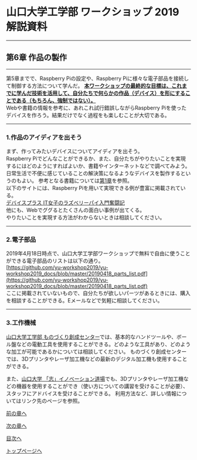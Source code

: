 
# 山口大学工学部 ワークショップ 2019  解説資料


---

## 第6章 作品の製作

---

第5章までで、Raspberry Piの設定や、Raspberry Piに様々な電子部品を接続して制御する方法について学んだ。 
<b><u>本ワークショップの最終的な目標は、これまでに学んだ技術を活用して、自分たちで何らかの作品（デバイス）を形にすることである（もちろん、強制ではない）。</b></u>  
Webや書籍の情報を参考に、あれこれ試行錯誤しながらRaspberry Piを使ったデバイスを作ろう。結果だけでなく過程をも楽しむことが大切である。

---

### 1.作品のアイディアを出そう 

まず、作ってみたいデバイスについてアイディアを出そう。  
Raspberry Piでどんなことができるか、また、自分たちがやりたいことを実現するにはどのようにすればよいか、書籍やインターネットなどで調べてみよう。
日常生活で不便に感じていることの解決策になるようなデバイスを製作するというのもよい。
参考となる書籍については[第1章](https://yu-workshop2019.github.io/chapter_1/chapter_1)を参照。  
以下のサイトには、Raspberry Piを用いて実現できる例が豊富に掲載されている。  
[デバイスプラス IT女子のラズベリーパイ入門奮闘記](https://deviceplus.jp/hobby/entry_001/)  
他にも、Webでググるとたくさんの面白い事例が出てくる。  
やりたいことを実現する方法がわからないときは相談してください。

---

### 2.電子部品

2019年4月18日時点で、山口大学工学部ワークショップで無料で自由に使うことができる電子部品のリストは以下の通り。  
[https://github.com/yu-workshop2019/yu-workshop2019_docs/blob/master/20190418_parts_list.pdf](https://github.com/yu-workshop2019/yu-workshop2019_docs/blob/master/20190418_parts_list.pdf)  
ここに掲載されていないもので、自分たちが欲しいパーツがあるときには、購入を相談することができる。Eメールなどで気軽に相談してください。

---

### 3.工作機械

[山口大学工学部 ものづくり創成センター](http://www.mono.eng.yamaguchi-u.ac.jp/)では、基本的なハンドツールや、ボール盤などの電動工具を使用することができる。どのような工具があり、どのような加工が可能であるかについては相談してください。
ものづくり創成センターでは、3Dプリンタやレーザ加工機などの最新のデジタル加工機も使用することができる。

また、[山口大学 「志」イノベーション道場](http://kokorozashi-dojo.sangaku.yamaguchi-u.ac.jp/)でも、3Dプリンタやレーザ加工機などの機器を使用することができ（使い方についての講習を受けることが必要）、スタッフにアドバイスを受けることができる。
利用方法など、詳しい情報についてはリンク先のページを参照。


[前の章へ](https://yu-workshop2019.github.io/chapter_5/chapter_5)


[次の章へ](https://yu-workshop2019.github.io/chapter_7/chapter_7)


[目次へ](https://yu-workshop2019.github.io/manual)


[トップページへ](https://yu-workshop2019.github.io/)
